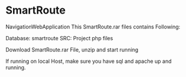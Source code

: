 # SmartRoute
NavigationWebApplication
This SmartRoute.rar files contains Following:

Database: smartroute
SRC: Project php files

Download SmartRoute.rar File, unzip and start running

If running on local Host, make sure you have sql and apache up and running.
